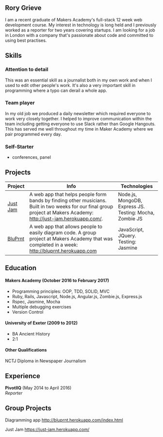## Rory Grieve

I am a recent graduate of Makers Academy's full-stack 12 week web development course. My interest in technology is long held and I previously worked as a reporter for two years covering startups. I am looking for a job in London with a company that's passionate about code and committed to using best practises. 

## Skills

### Attention to detail

This was an essential skill as a journalist both in my own work and when I used to edit other people's work. It's also a very important skill in programming where a typo can derail a whole app.

### Team player 
In my old job we produced a daily newsletter which required everyone to work very closely together. I helped to improve communication within the team including getting everyone to use Slack rather than Google Hangouts. This has served me well throughout my time in Maker Academy where we pair programmed every day.

### Self-Starter
- conferences, panel

## Projects

| Project  | Info   | Technologies  |
| -------- |--------| ------------- |
|[Just Jam](https://github.com/Gweaton/just-jam)| A web app that helps people form bands by finding other musicians. Built in two weeks for our final group project at Makers Academy: http://just-jam.herokuapp.com/.| Node.js, MongoDB, Express JS. Testing: Mocha, Zombie JS|
|[BluPrnt](https://github.com/bryonywatson1/BluPrnt2.0) | A web app that allows people to easily diagram code. A group project at Makers Academy that was completed in a week: http://bluprnt.herokuapp.com | JavaScript, JQuery. Testing: Jasmine|


## Education

#### Makers Academy (October 2016 to February 2017)

- Programming principles: OOP, TDD, SOLID, MVC
- Ruby, Rails, Javascript, Node.js, Angular.js, Zombie.js, Express.js
- Rspec, Jasmine, Mocha
- Multiple debugging exercises
- Version Control

#### University of Exeter (2009 to 2012)

- BA Ancient History
- 2:1

#### Other Qualifications

NCTJ Diploma in Newspaper Journalism

## Experience

**PivotlIQ** (May 2014 to April 2016)    
*Reporter*  

## Group Projects

Diagramming app
http://bluprnt.herokuapp.com/index.html

Just Jam
https://just-jam.herokuapp.com/


